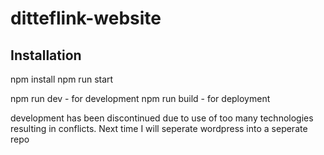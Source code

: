 # ditteflink-website

## Installation
npm install
npm run start

npm run dev - for development
npm run build - for deployment

development has been discontinued due to use of too many technologies resulting in conflicts. 
Next time I will seperate wordpress into a seperate repo
